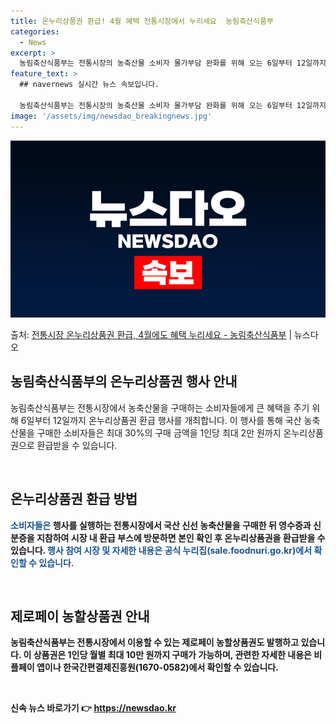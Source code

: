 ```yaml
---
title: 온누리상품권 환급! 4월 혜택 전통시장에서 누리세요  농림축산식품부
categories:
  - News
excerpt: >
  농림축산식품부는 전통시장의 농축산물 소비자 물가부담 완화를 위해 오는 6일부터 12일까지 전국 50개 전통시…
feature_text: >
  ## navernews 실시간 뉴스 속보입니다.

  농림축산식품부는 전통시장의 농축산물 소비자 물가부담 완화를 위해 오는 6일부터 12일까지 전국 50개 전통시…
image: '/assets/img/newsdao_breakingnews.jpg'
---
```


![뉴스다오 속보](/assets/img/newsdao_breakingnews.jpg)

<p>출처: <a href="https://newsdao.kr/3517" rel="dofollow">전통시장 온누리상품권 환급, 4월에도 혜택 누리세요 - 농림축산식품부</a> | 뉴스다오</p>

<h2 data-ke-size="size26">농림축산식품부의 온누리상품권 행사 안내</h2>
농림축산식품부는 전통시장에서 농축산물을 구매하는 소비자들에게 큰 혜택을 주기 위해 6일부터 12일까지 온누리상품권 환급 행사를 개최합니다. 이 행사를 통해 국산 농축산물을 구매한 소비자들은 최대 30%의 구매 금액을 1인당 최대 2만 원까지 온누리상품권으로 환급받을 수 있습니다. 

<p data-ke-size="size16">&nbsp;</p>

<h2 data-ke-size="size24">온누리상품권 환급 방법</h2>
<b><span style="color: #1a5490;">소비자들은 </span><b>행사를 실행하는 전통시장에서 국산 신선 농축산물을 구매한 뒤 영수증과 신분증을 지참하여 시장 내 환급 부스에 방문하면 본인 확인 후 온누리상품권을 환급받을 수 있습니다.</span><span style="color: #1a5490;"><b> 행사 참여 시장 및 자세한 내용은 공식 누리집(sale.foodnuri.go.kr)에서 확인할 수 있습니다.</b></span></b>

<p data-ke-size="size16">&nbsp;</p>
<h2 data-ke-size="size24">제로페이 농할상품권 안내</h2>
농림축산식품부는 전통시장에서 이용할 수 있는 제로페이 농할상품권도 발행하고 있습니다. 이 상품권은 1인당 월별 최대 10만 원까지 구매가 가능하며, 관련한 자세한 내용은 비플페이 앱이나 한국간편결제진흥원(1670-0582)에서 확인할 수 있습니다.

<p data-ke-size="size16">&nbsp;</p>

신속 뉴스 바로가기 👉 <a href="https://newsdao.kr" rel="dofollow">https://newsdao.kr</a>


